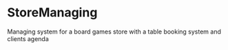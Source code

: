 # StoreManaging
Managing system for a board games store with a table booking system and clients agenda
